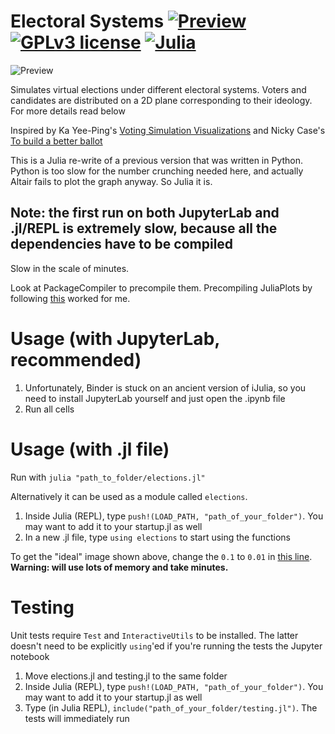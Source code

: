 # Electoral Systems [![Preview](https://img.shields.io/badge/preview-nbconvert-orange)](https://nbviewer.jupyter.org/github/twenty5151/electoral-systems/blob/master/elections.ipynb) [![GPLv3 license](https://img.shields.io/badge/License-GPLv3-blue.svg)](https://www.gnu.org/licenses/gpl-3.0.txt) [![Julia](https://img.shields.io/badge/made%20with-Julia-a270ba)](https://julialang.org/)

![Preview](https://raw.githubusercontent.com/twenty5151/electoral-systems/master/Julia%20Ideal.png)

Simulates virtual elections under different electoral systems. Voters and candidates are distributed on a 2D plane  corresponding to their ideology. For more details read below

Inspired by Ka Yee-Ping's [Voting Simulation Visualizations](http://zesty.ca/voting/sim/) and Nicky Case's [To build a better ballot](https://ncase.me/ballot/)

This is a Julia re-write of a previous version that was written in Python. Python is too slow for the number crunching needed here, and actually Altair fails to plot the graph anyway. So Julia it is.

## Note: the first run on both JupyterLab and .jl/REPL is extremely slow, because all the dependencies have to be compiled

Slow in the scale of minutes.

Look at PackageCompiler to precompile them. Precompiling JuliaPlots by following [this](https://julialang.github.io/PackageCompiler.jl/dev/examples/plots/) worked for me.

# Usage (with JupyterLab, recommended)

1. Unfortunately, Binder is stuck on an ancient version of iJulia, so you need to install JupyterLab yourself and just open the .ipynb file
2. Run all cells

# Usage (with .jl file)

Run with `julia "path_to_folder/elections.jl"`

Alternatively it can be used as a module called `elections`. 

1. Inside Julia (REPL), type `push!(LOAD_PATH, "path_of_your_folder")`. You may want to add it to your startup.jl as well
2. In a new .jl file, type `using elections` to start using the functions

To get the "ideal" image shown above, change the `0.1` to `0.01` in [this line](https://github.com/twenty5151/electoral-systems/blob/e3ce899621789d23f357dfb9c43dd855d8e2bcf9/elections.jl#L165). **Warning: will use lots of memory and take minutes.**

# Testing

Unit tests require `Test` and `InteractiveUtils` to be installed. The latter doesn't need to be explicitly `using`'ed if you're running the tests the Jupyter notebook

1. Move elections.jl and testing.jl to the same folder
2. Inside Julia (REPL), type `push!(LOAD_PATH, "path_of_your_folder")`. You may want to add it to your startup.jl as well
2. Type (in Julia REPL), `include("path_of_your_folder/testing.jl")`. The tests will immediately run
